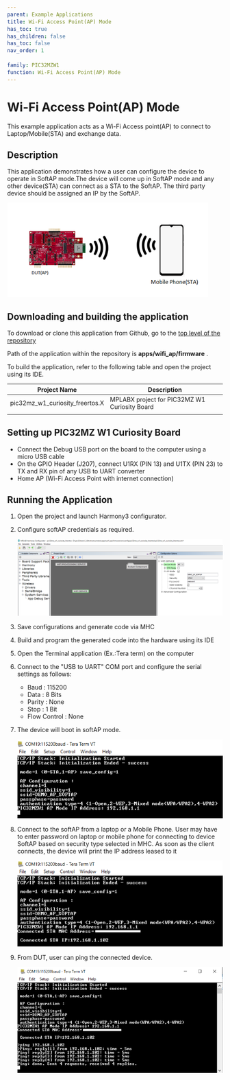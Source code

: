 ```yaml
---
parent: Example Applications
title: Wi-Fi Access Point(AP) Mode
has_toc: true
has_children: false
has_toc: false
nav_order: 1

family: PIC32MZW1
function: Wi-Fi Access Point(AP) Mode
---
```


# Wi-Fi Access Point(AP) Mode 

This example application acts as a Wi-Fi Access point(AP) to connect to Laptop/Mobile(STA) and exchange data.

## Description

This application demonstrates how a user can configure the device to operate in SoftAP mode.The device will come up in SoftAP mode and any other device(STA) can connect as a STA to the SoftAP. The third party device should be assigned an IP by the SoftAP.

![](images/wifi_ap_diagram.png)


## Downloading and building the application

To download or clone this application from Github, go to the [top level of the repository](https://github.com/Microchip-MPLAB-Harmony/wireless)


Path of the application within the repository is **apps/wifi_ap/firmware** .

To build the application, refer to the following table and open the project using its IDE.

| Project Name      | Description                                    |
| ----------------- | ---------------------------------------------- |
| pic32mz_w1_curiosity_freertos.X | MPLABX project for PIC32MZ W1 Curiosity Board |
|||

## Setting up PIC32MZ W1 Curiosity Board

- Connect the Debug USB port on the board to the computer using a micro USB cable
- On the GPIO Header (J207), connect U1RX (PIN 13) and U1TX (PIN 23) to TX and RX pin of any USB to UART converter
- Home AP (Wi-Fi Access Point with internet connection)

## Running the Application

1. Open the project and launch Harmony3 configurator.
2. Configure softAP credentials as required.

    ![MHC](images/wifi_ap_MHC1.png)

3.	Save configurations and generate code via MHC 
4.	Build and program the generated code into the hardware using its IDE
5. Open the Terminal application (Ex.:Tera term) on the computer
6. Connect to the "USB to UART" COM port and configure the serial settings as follows:
    - Baud : 115200
    - Data : 8 Bits
    - Parity : None
    - Stop : 1 Bit
    - Flow Control : None

7. The device will boot in softAP mode.

    ![Console](images/wifi_ap_log1.png)

8. Connect to the softAP from a laptop or a Mobile Phone.
   User may have to enter password on laptop or mobile phone for connecting to device SoftAP based on security type selected in MHC.
   As soon as the client connects, the device will print the IP address leased to it 

    ![Console](images/wifi_ap_log2.png)

9. From DUT, user can ping the connected device. 

    ![Console](images/wifi_ap_log3.png)

